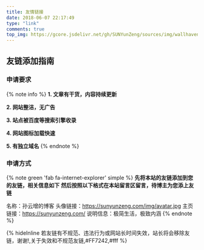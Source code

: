 ```yaml
---
title: 友情链接
date: 2018-06-07 22:17:49
type: "link"
comments: true
top_img: https://gcore.jsdelivr.net/gh/SUNYunZeng/sources/img/wallhaven.png
---
```


## 友链添加指南

### 申请要求

{% note info  %}
**1. 文章有干货，内容持续更新**

**2. 网站整洁，无广告**

**3. 站点被百度等搜索引擎收录**

**4. 网站图标加载快速**

**5. 有独立域名**
{% endnote %}

### 申请方式

{% note green 'fab fa-internet-explorer' simple %}
**先将本站的友链添加到您的友链，相关信息如下**
**然后按照以下格式在本站留言区留言，待博主为您添上友链**

名称：孙云增的博客
头像链接：https://sunyunzeng.com/img/avatar.jpg
主页链接：https://sunyunzeng.com/
说明信息：极简生活，极致内涵
{% endnote %}

{% hideInline 若友链有不规范、违法行为或网站长时间失效，站长将会移除友链，谢谢!,关于失效和不规范友链,#FF7242,#fff %}